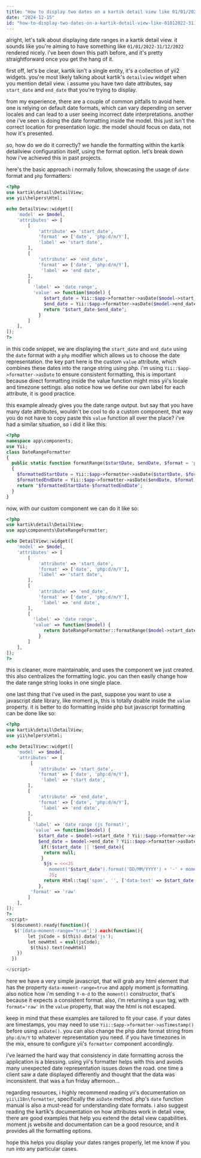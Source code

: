 ```yaml
---
title: "How to display two dates on a kartik detail view like 01/01/2022-31/12/2022?"
date: "2024-12-15"
id: "how-to-display-two-dates-on-a-kartik-detail-view-like-01012022-31122022"
---
```


alright, let's talk about displaying date ranges in a kartik detail view. it sounds like you're aiming to have something like `01/01/2022-31/12/2022` rendered nicely. i've been down this path before, and it's pretty straightforward once you get the hang of it.

first off, let's be clear, kartik isn't a single entity, it's a collection of yii2 widgets. you're most likely talking about kartik's `detailview` widget when you mention detail view. i assume you have two date attributes, say `start_date` and `end_date` that you're trying to display.

from my experience, there are a couple of common pitfalls to avoid here. one is relying on default date formats, which can vary depending on server locales and can lead to a user seeing incorrect date interpretations. another one i've seen is doing the date formatting inside the model. this just isn't the correct location for presentation logic. the model should focus on data, not how it's presented.

so, how do we do it correctly? we handle the formatting within the kartik detailview configuration itself, using the format option. let's break down how i've achieved this in past projects.

here's the basic approach i normally follow, showcasing the usage of `date` format and `php` formatters:

```php
<?php
use kartik\detail\DetailView;
use yii\helpers\Html;

echo DetailView::widget([
    'model' => $model,
    'attributes' => [
        [
            'attribute' => 'start_date',
            'format' => ['date', 'php:d/m/Y'],
            'label' => 'start date',
        ],
        [
            'attribute' => 'end_date',
            'format' => ['date', 'php:d/m/Y'],
             'label' => 'end date',
        ],
        [
          'label' => 'date range',
          'value' => function($model) {
              $start_date = Yii::$app->formatter->asDate($model->start_date, 'php:d/m/Y');
              $end_date = Yii::$app->formatter->asDate($model->end_date, 'php:d/m/Y');
              return "$start_date-$end_date";
            }
        ]
    ],
]);
?>
```

in this code snippet, we are displaying the `start_date` and `end_date` using the `date` format with a `php` modifier which allows us to choose the date representation. the key part here is the custom `value` attribute, which combines these dates into the range string using php. i'm using `Yii::$app->formatter->asDate` to ensure consistent formatting, this is important because direct formatting inside the value function might miss yii's locale and timezone settings. also notice how we define our own label for each attribute, it is good practice.

this example already gives you the date range output. but say that you have many date attributes, wouldn't be cool to do a custom component, that way you do not have to copy paste this `value` function all over the place? i've had a similar situation, so i did it like this:

```php
<?php
namespace app\components;
use Yii;
class DateRangeFormatter
{
  public static function formatRange($startDate, $endDate, $format = 'php:d/m/Y')
  {
    $formattedStartDate = Yii::$app->formatter->asDate($startDate, $format);
    $formattedEndDate = Yii::$app->formatter->asDate($endDate, $format);
    return "$formattedStartDate-$formattedEndDate";
  }
}
```

now, with our custom component we can do it like so:

```php
<?php
use kartik\detail\DetailView;
use app\components\DateRangeFormatter;

echo DetailView::widget([
    'model' => $model,
    'attributes' => [
        [
            'attribute' => 'start_date',
            'format' => ['date', 'php:d/m/Y'],
            'label' => 'start date',
        ],
        [
            'attribute' => 'end_date',
            'format' => ['date', 'php:d/m/Y'],
             'label' => 'end date',
        ],
        [
          'label' => 'date range',
          'value' => function($model) {
              return DateRangeFormatter::formatRange($model->start_date, $model->end_date);
            }
        ]
    ],
]);
?>
```
this is cleaner, more maintainable, and uses the component we just created. this also centralizes the formatting logic. you can then easily change how the date range string looks in one single place.

one last thing that i've used in the past, suppose you want to use a javascript date library, like moment js, this is totally doable inside the `value` property. it is better to do formatting inside php but javascript formatting can be done like so:

```php
<?php
use kartik\detail\DetailView;
use yii\helpers\Html;

echo DetailView::widget([
    'model' => $model,
    'attributes' => [
         [
            'attribute' => 'start_date',
            'format' => ['date', 'php:d/m/Y'],
             'label' => 'start date',
        ],
        [
            'attribute' => 'end_date',
            'format' => ['date', 'php:d/m/Y'],
             'label' => 'end date',
        ],
        [
          'label' => 'date range (js format)',
          'value' => function($model) {
            $start_date = $model->start_date ? Yii::$app->formatter->asDate($model->start_date, 'php:Y-m-d') : null;
            $end_date = $model->end_date ? Yii::$app->formatter->asDate($model->end_date, 'php:Y-m-d') : null;
             if(!$start_date || !$end_date){
              return null;
             }
              $js = <<<JS
                moment("$start_date").format('DD/MM/YYYY') + '-' + moment("$end_date").format('DD/MM/YYYY')
                JS;
              return Html::tag('span', '', ['data-text' => $start_date.' '.$end_date, 'data-moment-range' => true, 'data-moment-format' => 'DD/MM/YYYY', 'data-date-range-start' => $start_date, 'data-date-range-end' => $end_date, 'data-js' => $js]);
            },
         'format' => 'raw'
        ]
    ],
]);
?>
<script>
  $(document).ready(function(){
   $('[data-moment-range="true"]').each(function(){
        let jsCode = $(this).data('js');
        let newHtml = eval(jsCode);
         $(this).text(newHtml)
    })
  })

</script>
```

here we have a very simple javascript, that will grab any html element that has the property `data-moment-range=true` and apply moment js formatting. also notice how i'm sending `Y-m-d` to the `moment()` constructor, that's because it expects a consistent format. also, i'm returning a `span` tag, with `format='raw'` in the `value` property, that way the html is not escaped.

keep in mind that these examples are tailored to fit your case. if your dates are timestamps, you may need to use `Yii::$app->formatter->asTimestamp()` before using `asDate()`. you can also change the php date format string from `php:d/m/Y` to whatever representation you need. if you have timezones in the mix, ensure to configure yii's `formatter` component accordingly.

i've learned the hard way that consistency in date formatting across the application is a blessing. using yii's formatter helps with this and avoids many unexpected date representation issues down the road. one time a client saw a date displayed differently and thought that the data was inconsistent. that was a fun friday afternoon...

regarding resources, i highly recommend reading yii's documentation on `yii\i18n\formatter`, specifically the `asDate` method. php's `date` function manual is also a must-read for understanding date formats. i also suggest reading the kartik's documentation on how attributes work in detail view, there are good examples that help you extend the detail view capabilities. moment js website and documentation can be a good resource, and it provides all the formatting options.

hope this helps you display your dates ranges properly, let me know if you run into any particular cases.
